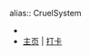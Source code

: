 alias:: CruelSystem

-
- [主页](https://github.com/evilwarlock/CruelSystem) | [打卡](https://docs.google.com/spreadsheets/d/1nMZDlD4Pcyvt5mbi7CuMX76CgRYwnVSP06V7pBA-oEo/edit#gid=330913005)